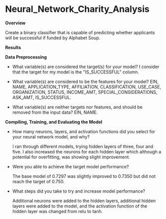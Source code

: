 # **Neural\_Network\_Charity\_Analysis**

**Overview**

Create a binary classifier that is capable of predicting whether applicants will be successful if funded by Alphabet Soup.

**Results**

**Data Preprocessing**

- What variable(s) are considered the target(s) for your model? 
    I consider that the target for my model is the &quot;IS\_SUCCESSFUL&quot; column.

- What variable(s) are considered to be the features for your model? 
     EIN, NAME, APPLICATION\_TYPE, AFFILIATION, CLASSIFICATION, USE\_CASE, ORGANIZATION, STATUS, INCOME\_AMT, SPECIAL\_CONSIDERATIONS, ASK\_AMT, IS\_SUCCESSFUL.

- What variable(s) are neither targets nor features, and should be removed from the input data? EIN, NAME.

**Compiling, Training, and Evaluating the Model**

- How many neurons, layers, and activation functions did you select for your neural network model, and why?

    I ran through different models, trying hidden layers of three, four and five. I also increased the neurons for each hidden layer which although a potential for overfitting,       was showing slight improvement.

- Were you able to achieve the target model performance?

    The base model of 0.7297 was slightly improved to 0.7350 but did not reach the target of 0.750.

- What steps did you take to try and increase model performance?

    Additional neurons were added to the hidden layers, additional hidden layers were added to the model, and the activation function of the hidden layer was changed from relu to     tanh.
